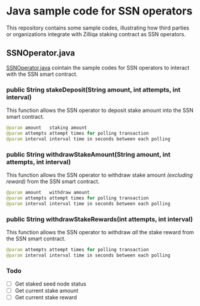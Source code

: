 # Java sample code for SSN operators
This repository contains some sample codes, illustrating how third parties or organizations integrate with Zilliqa staking contract as SSN operators.

## SSNOperator.java
[SSNOperator.java](./src/main/java/com/zilliqa/staking/SSNOperator.java) cointain the sample codes for SSN operators to interact with the SSN smart contract. 

### public String stakeDeposit(String amount, int attempts, int interval)
This function allows the SSN operator to deposit stake amount into the SSN smart contract. 
```java
@param amount   staking amount
@param attempts attempt times for polling transaction
@param interval interval time in seconds between each polling
```

### public String withdrawStakeAmount(String amount, int attempts, int interval)
This function allows the SSN operator to withdraw stake amount *(excluding reward)* from the SSN smart contract. 
```java
@param amount   withdraw amount
@param attempts attempt times for polling transaction
@param interval interval time in seconds between each polling
```

### public String withdrawStakeRewards(int attempts, int interval)
This function allows the SSN operator to withdraw *all* the stake reward from the SSN smart contract.
```java
@param attempts attempt times for polling transaction
@param interval interval time in seconds between each polling
```

### Todo
- [ ] Get staked seed node status
- [ ] Get current stake amount
- [ ] Get current stake reward